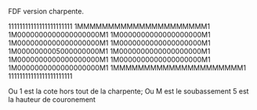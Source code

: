 FDF version charpente.


11111111111111111111111
1MMMMMMMMMMMMMMMMMMMMM1
1M0000000000000000000M1
1M0000000000000000000M1
1M0000000000000000000M1
1M0000000000000000000M1
1M0000000005000000000M1
1M0000000000000000000M1
1M0000000000000000000M1
1M0000000000000000000M1
1M0000000000000000000M1
1MMMMMMMMMMMMMMMMMMMMM1
11111111111111111111111

Ou 1 est la cote hors tout de la charpente;
Ou M est le soubassement
5 est la hauteur de couronement
